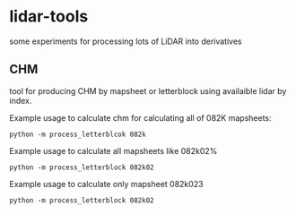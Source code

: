 # lidar-tools
some experiments for processing lots of LiDAR into derivatives

## CHM
tool for producing CHM by mapsheet or letterblock using availaible lidar by index. 

Example usage to calculate chm for calculating all of 082K mapsheets:
```
python -m process_letterblcok 082k
```

Example usage to calculate all mapsheets like 082k02%
```
python -m process_letterblock 082k02
```

Example usage to calculate only mapsheet 082k023
```
python -m process_letterblock 082k02
```